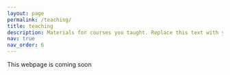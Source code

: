 ```yaml
---
layout: page
permalink: /teaching/
title: teaching
description: Materials for courses you taught. Replace this text with your description.
nav: true
nav_order: 6
---
```


This webpage is coming soon
